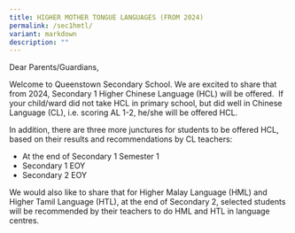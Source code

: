 ```yaml
---
title: HIGHER MOTHER TONGUE LANGUAGES (FROM 2024)
permalink: /sec1hmtl/
variant: markdown
description: ""
---
```

Dear Parents/Guardians,

Welcome to Queenstown Secondary School. We are excited to share that from 2024, Secondary 1 Higher Chinese Language (HCL) will be offered.  If your child/ward did not take HCL in primary school, but did well in Chinese Language (CL), i.e. scoring AL 1-2, he/she will be offered HCL. 

In addition, there are three more junctures for students to be offered HCL, based on their results and recommendations by CL teachers:

*   At the end of Secondary 1 Semester 1
*   Secondary 1 EOY 
*   Secondary 2 EOY

We would also like to share that for Higher Malay Language (HML) and Higher Tamil Language (HTL), at the end of Secondary 2, selected students will be recommended by their teachers to do HML and HTL in language centres.